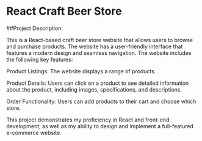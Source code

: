 # React Craft Beer Store
##Project Description:

This is a React-based craft beer store website that allows users to browse and purchase products. The website has a user-friendly interface that features a modern design and seamless navigation. The website includes the following key features:

Product Listings: The website displays a range of products.

Product Details: Users can click on a product to see detailed information about the product, including images, specifications, and descriptions.

Order Functionality: Users can add products to their cart and choose which store.

This project demonstrates my proficiency in React and front-end development, as well as my ability to design and implement a full-featured e-commerce website.
